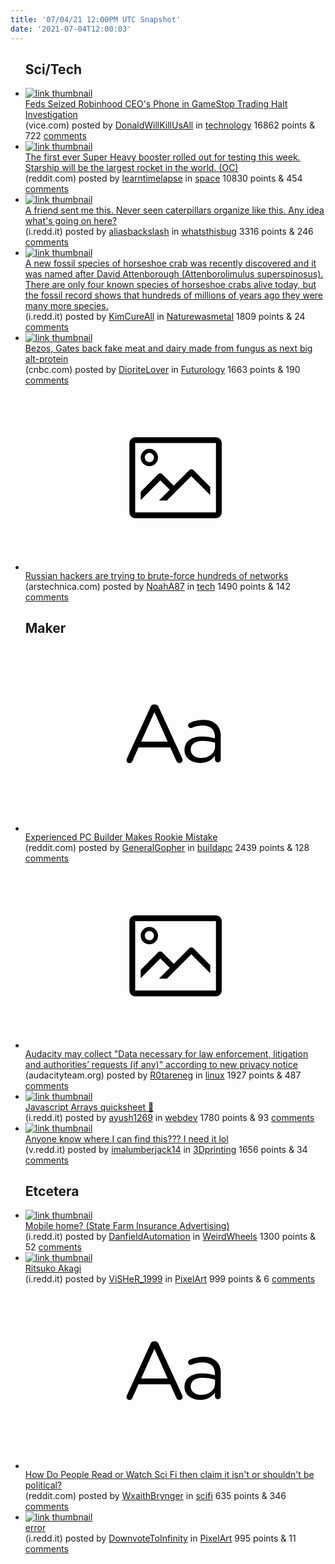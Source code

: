 ```yaml
---
title: '07/04/21 12:00PM UTC Snapshot'
date: '2021-07-04T12:00:03'
---
```

<ul>
<h2>Sci/Tech</h2>

<li><a href='https://www.vice.com/en/article/wx5p8z/feds-seized-robinhood-ceos-phone-in-gamestop-trading-halt-investigation'><img src='https://b.thumbs.redditmedia.com/jBtxZXmmHLDD-mlGdPTvYdd4UwAxHF551dyDTfJKpNk.jpg' alt='link thumbnail'></a><div><div class='linkTitle'><a href='https://www.vice.com/en/article/wx5p8z/feds-seized-robinhood-ceos-phone-in-gamestop-trading-halt-investigation'>Feds Seized Robinhood CEO's Phone in GameStop Trading Halt Investigation</a></div>(vice.com) posted by <a href='https://www.reddit.com/user/DonaldWillKillUsAll'>DonaldWillKillUsAll</a> in <a href='https://www.reddit.com/r/technology'>technology</a> 16862 points & 722 <a href='https://www.reddit.com/r/technology/comments/odcnkl/feds_seized_robinhood_ceos_phone_in_gamestop/'>comments</a></div></li>

<li><a href='https://www.reddit.com/gallery/od9c5e'><img src='https://b.thumbs.redditmedia.com/cdKvpo4B-N_rYvRg9RXud-Gjy43korDJ4PBkMAgzCOc.jpg' alt='link thumbnail'></a><div><div class='linkTitle'><a href='https://www.reddit.com/gallery/od9c5e'>The first ever Super Heavy booster rolled out for testing this week. Starship will be the largest rocket in the world. (OC)</a></div>(reddit.com) posted by <a href='https://www.reddit.com/user/learntimelapse'>learntimelapse</a> in <a href='https://www.reddit.com/r/space'>space</a> 10830 points & 454 <a href='https://www.reddit.com/r/space/comments/od9c5e/the_first_ever_super_heavy_booster_rolled_out_for/'>comments</a></div></li>

<li><a href='https://i.redd.it/zyt1n0uup0971.jpg'><img src='https://b.thumbs.redditmedia.com/QcxedPdxcXEDgaYH0vTYKxaYC-5GuthdZwjwCFFbBmo.jpg' alt='link thumbnail'></a><div><div class='linkTitle'><a href='https://i.redd.it/zyt1n0uup0971.jpg'>A friend sent me this. Never seen caterpillars organize like this. Any idea what's going on here?</a></div>(i.redd.it) posted by <a href='https://www.reddit.com/user/aliasbackslash'>aliasbackslash</a> in <a href='https://www.reddit.com/r/whatsthisbug'>whatsthisbug</a> 3316 points & 246 <a href='https://www.reddit.com/r/whatsthisbug/comments/od0fw8/a_friend_sent_me_this_never_seen_caterpillars/'>comments</a></div></li>

<li><a href='https://i.redd.it/i7c5xbeg72971.jpg'><img src='https://b.thumbs.redditmedia.com/DILziup9g62UPgQevSuzff9XUjqaEr7zoYEr59vuerM.jpg' alt='link thumbnail'></a><div><div class='linkTitle'><a href='https://i.redd.it/i7c5xbeg72971.jpg'>A new fossil species of horseshoe crab was recently discovered and it was named after David Attenborough (Attenborolimulus superspinosus). There are only four known species of horseshoe crabs alive today, but the fossil record shows that hundreds of millions of years ago they were many more species.</a></div>(i.redd.it) posted by <a href='https://www.reddit.com/user/KimCureAll'>KimCureAll</a> in <a href='https://www.reddit.com/r/Naturewasmetal'>Naturewasmetal</a> 1809 points & 24 <a href='https://www.reddit.com/r/Naturewasmetal/comments/od60ee/a_new_fossil_species_of_horseshoe_crab_was/'>comments</a></div></li>

<li><a href='https://www.cnbc.com/2021/07/03/bezos-gates-back-fungus-fake-meat-as-next-big-alt-protein-.html'><img src='https://b.thumbs.redditmedia.com/hySclhCJAVzxgkf_N7Dyr8KRpU6UP37gMUQ-cBWTStk.jpg' alt='link thumbnail'></a><div><div class='linkTitle'><a href='https://www.cnbc.com/2021/07/03/bezos-gates-back-fungus-fake-meat-as-next-big-alt-protein-.html'>Bezos, Gates back fake meat and dairy made from fungus as next big alt-protein</a></div>(cnbc.com) posted by <a href='https://www.reddit.com/user/DioriteLover'>DioriteLover</a> in <a href='https://www.reddit.com/r/Futurology'>Futurology</a> 1663 points & 190 <a href='https://www.reddit.com/r/Futurology/comments/odcty8/bezos_gates_back_fake_meat_and_dairy_made_from/'>comments</a></div></li>

<li><a href='https://arstechnica.com/gadgets/2021/07/russian-hackers-are-trying-to-brute-force-hundreds-of-networks/'><svg version='1.1' viewBox='-34 -14 104 64' preserveAspectRatio='xMidYMid meet' xmlns='http://www.w3.org/2000/svg' xmlns:xlink='http://www.w3.org/1999/xlink'>
    <title>link thumbnail</title>
    <path d='M32,4H4A2,2,0,0,0,2,6V30a2,2,0,0,0,2,2H32a2,2,0,0,0,2-2V6A2,2,0,0,0,32,4ZM4,30V6H32V30Z'></path>
    <path d='M8.92,14a3,3,0,1,0-3-3A3,3,0,0,0,8.92,14Zm0-4.6A1.6,1.6,0,1,1,7.33,11,1.6,1.6,0,0,1,8.92,9.41Z'></path>
    <path d='M22.78,15.37l-5.4,5.4-4-4a1,1,0,0,0-1.41,0L5.92,22.9v2.83l6.79-6.79L16,22.18l-3.75,3.75H15l8.45-8.45L30,24V21.18l-5.81-5.81A1,1,0,0,0,22.78,15.37Z'></path>
    </svg></a><div><div class='linkTitle'><a href='https://arstechnica.com/gadgets/2021/07/russian-hackers-are-trying-to-brute-force-hundreds-of-networks/'>Russian hackers are trying to brute-force hundreds of networks</a></div>(arstechnica.com) posted by <a href='https://www.reddit.com/user/NoahA87'>NoahA87</a> in <a href='https://www.reddit.com/r/tech'>tech</a> 1490 points & 142 <a href='https://www.reddit.com/r/tech/comments/oda3nd/russian_hackers_are_trying_to_bruteforce_hundreds/'>comments</a></div></li>

<h2>Maker</h2>

<li><a href='https://www.reddit.com/r/buildapc/comments/od0ytu/experienced_pc_builder_makes_rookie_mistake/'><svg version='1.1' viewBox='-34 -12 104 64' preserveAspectRatio='xMidYMid slice' xmlns='http://www.w3.org/2000/svg' xmlns:xlink='http://www.w3.org/1999/xlink'>
    <title>text link thumbnail</title>
    <path d='M12.19,8.84a1.45,1.45,0,0,0-1.4-1h-.12a1.46,1.46,0,0,0-1.42,1L1.14,26.56a1.29,1.29,0,0,0-.14.59,1,1,0,0,0,1,1,1.12,1.12,0,0,0,1.08-.77l2.08-4.65h11l2.08,4.59a1.24,1.24,0,0,0,1.12.83,1.08,1.08,0,0,0,1.08-1.08,1.64,1.64,0,0,0-.14-.57ZM6.08,20.71l4.59-10.22,4.6,10.22Z'>
    </path>
    <path d='M32.24,14.78A6.35,6.35,0,0,0,27.6,13.2a11.36,11.36,0,0,0-4.7,1,1,1,0,0,0-.58.89,1,1,0,0,0,.94.92,1.23,1.23,0,0,0,.39-.08,8.87,8.87,0,0,1,3.72-.81c2.7,0,4.28,1.33,4.28,3.92v.5a15.29,15.29,0,0,0-4.42-.61c-3.64,0-6.14,1.61-6.14,4.64v.05c0,2.95,2.7,4.48,5.37,4.48a6.29,6.29,0,0,0,5.19-2.48V26.9a1,1,0,0,0,1,1,1,1,0,0,0,1-1.06V19A5.71,5.71,0,0,0,32.24,14.78Zm-.56,7.7c0,2.28-2.17,3.89-4.81,3.89-1.94,0-3.61-1.06-3.61-2.86v-.06c0-1.8,1.5-3,4.2-3a15.2,15.2,0,0,1,4.22.61Z'>
    </path>
    </svg></a><div><div class='linkTitle'><a href='https://www.reddit.com/r/buildapc/comments/od0ytu/experienced_pc_builder_makes_rookie_mistake/'>Experienced PC Builder Makes Rookie Mistake</a></div>(reddit.com) posted by <a href='https://www.reddit.com/user/GeneralGopher'>GeneralGopher</a> in <a href='https://www.reddit.com/r/buildapc'>buildapc</a> 2439 points & 128 <a href='https://www.reddit.com/r/buildapc/comments/od0ytu/experienced_pc_builder_makes_rookie_mistake/'>comments</a></div></li>

<li><a href='https://www.audacityteam.org/about/desktop-privacy-notice/'><svg version='1.1' viewBox='-34 -14 104 64' preserveAspectRatio='xMidYMid meet' xmlns='http://www.w3.org/2000/svg' xmlns:xlink='http://www.w3.org/1999/xlink'>
    <title>link thumbnail</title>
    <path d='M32,4H4A2,2,0,0,0,2,6V30a2,2,0,0,0,2,2H32a2,2,0,0,0,2-2V6A2,2,0,0,0,32,4ZM4,30V6H32V30Z'></path>
    <path d='M8.92,14a3,3,0,1,0-3-3A3,3,0,0,0,8.92,14Zm0-4.6A1.6,1.6,0,1,1,7.33,11,1.6,1.6,0,0,1,8.92,9.41Z'></path>
    <path d='M22.78,15.37l-5.4,5.4-4-4a1,1,0,0,0-1.41,0L5.92,22.9v2.83l6.79-6.79L16,22.18l-3.75,3.75H15l8.45-8.45L30,24V21.18l-5.81-5.81A1,1,0,0,0,22.78,15.37Z'></path>
    </svg></a><div><div class='linkTitle'><a href='https://www.audacityteam.org/about/desktop-privacy-notice/'>Audacity may collect "Data necessary for law enforcement, litigation and authorities’ requests (if any)" according to new privacy notice</a></div>(audacityteam.org) posted by <a href='https://www.reddit.com/user/R0tareneg'>R0tareneg</a> in <a href='https://www.reddit.com/r/linux'>linux</a> 1927 points & 487 <a href='https://www.reddit.com/r/linux/comments/od3h8b/audacity_may_collect_data_necessary_for_law/'>comments</a></div></li>

<li><a href='https://i.redd.it/h3hm8nftz0971.png'><img src='https://b.thumbs.redditmedia.com/qi1psiruqtWjXQAkaKn3qPhveQ9mSCo8jXmpeOL6rIg.jpg' alt='link thumbnail'></a><div><div class='linkTitle'><a href='https://i.redd.it/h3hm8nftz0971.png'>Javascript Arrays quicksheet 🚀</a></div>(i.redd.it) posted by <a href='https://www.reddit.com/user/ayush1269'>ayush1269</a> in <a href='https://www.reddit.com/r/webdev'>webdev</a> 1780 points & 93 <a href='https://www.reddit.com/r/webdev/comments/od1h3g/javascript_arrays_quicksheet/'>comments</a></div></li>

<li><a href='https://v.redd.it/bkv448kmk4971'><img src='https://b.thumbs.redditmedia.com/4a0rZiNYyejehxO1lom3E-jLoCtAVGmbTqoO9tSQMKY.jpg' alt='link thumbnail'></a><div><div class='linkTitle'><a href='https://v.redd.it/bkv448kmk4971'>Anyone know where I can find this??? I need it lol</a></div>(v.redd.it) posted by <a href='https://www.reddit.com/user/imalumberjack14'>imalumberjack14</a> in <a href='https://www.reddit.com/r/3Dprinting'>3Dprinting</a> 1656 points & 34 <a href='https://www.reddit.com/r/3Dprinting/comments/odddhh/anyone_know_where_i_can_find_this_i_need_it_lol/'>comments</a></div></li>

<h2>Etcetera</h2>

<li><a href='https://i.redd.it/8wodmf28k2971.jpg'><img src='https://b.thumbs.redditmedia.com/RDnPW0A4_Ac_Yain9mQE6ZU8sW-fcM6n5XsjsnLCOeQ.jpg' alt='link thumbnail'></a><div><div class='linkTitle'><a href='https://i.redd.it/8wodmf28k2971.jpg'>Mobile home? (State Farm Insurance Advertising)</a></div>(i.redd.it) posted by <a href='https://www.reddit.com/user/DanfieldAutomation'>DanfieldAutomation</a> in <a href='https://www.reddit.com/r/WeirdWheels'>WeirdWheels</a> 1300 points & 52 <a href='https://www.reddit.com/r/WeirdWheels/comments/od7833/mobile_home_state_farm_insurance_advertising/'>comments</a></div></li>

<li><a href='https://i.redd.it/2xe22dusp1971.gif'><img src='https://b.thumbs.redditmedia.com/pOry5463_lqr7JFoAA5KksA_NGpV90pfyoh7pNIVZzs.jpg' alt='link thumbnail'></a><div><div class='linkTitle'><a href='https://i.redd.it/2xe22dusp1971.gif'>Ritsuko Akagi</a></div>(i.redd.it) posted by <a href='https://www.reddit.com/user/ViSHeR_1999'>ViSHeR_1999</a> in <a href='https://www.reddit.com/r/PixelArt'>PixelArt</a> 999 points & 6 <a href='https://www.reddit.com/r/PixelArt/comments/od46ta/ritsuko_akagi/'>comments</a></div></li>

<li><a href='https://www.reddit.com/r/scifi/comments/od74gf/how_do_people_read_or_watch_sci_fi_then_claim_it/'><svg version='1.1' viewBox='-34 -12 104 64' preserveAspectRatio='xMidYMid slice' xmlns='http://www.w3.org/2000/svg' xmlns:xlink='http://www.w3.org/1999/xlink'>
    <title>text link thumbnail</title>
    <path d='M12.19,8.84a1.45,1.45,0,0,0-1.4-1h-.12a1.46,1.46,0,0,0-1.42,1L1.14,26.56a1.29,1.29,0,0,0-.14.59,1,1,0,0,0,1,1,1.12,1.12,0,0,0,1.08-.77l2.08-4.65h11l2.08,4.59a1.24,1.24,0,0,0,1.12.83,1.08,1.08,0,0,0,1.08-1.08,1.64,1.64,0,0,0-.14-.57ZM6.08,20.71l4.59-10.22,4.6,10.22Z'>
    </path>
    <path d='M32.24,14.78A6.35,6.35,0,0,0,27.6,13.2a11.36,11.36,0,0,0-4.7,1,1,1,0,0,0-.58.89,1,1,0,0,0,.94.92,1.23,1.23,0,0,0,.39-.08,8.87,8.87,0,0,1,3.72-.81c2.7,0,4.28,1.33,4.28,3.92v.5a15.29,15.29,0,0,0-4.42-.61c-3.64,0-6.14,1.61-6.14,4.64v.05c0,2.95,2.7,4.48,5.37,4.48a6.29,6.29,0,0,0,5.19-2.48V26.9a1,1,0,0,0,1,1,1,1,0,0,0,1-1.06V19A5.71,5.71,0,0,0,32.24,14.78Zm-.56,7.7c0,2.28-2.17,3.89-4.81,3.89-1.94,0-3.61-1.06-3.61-2.86v-.06c0-1.8,1.5-3,4.2-3a15.2,15.2,0,0,1,4.22.61Z'>
    </path>
    </svg></a><div><div class='linkTitle'><a href='https://www.reddit.com/r/scifi/comments/od74gf/how_do_people_read_or_watch_sci_fi_then_claim_it/'>How Do People Read or Watch Sci Fi then claim it isn't or shouldn't be political?</a></div>(reddit.com) posted by <a href='https://www.reddit.com/user/WxaithBrynger'>WxaithBrynger</a> in <a href='https://www.reddit.com/r/scifi'>scifi</a> 635 points & 346 <a href='https://www.reddit.com/r/scifi/comments/od74gf/how_do_people_read_or_watch_sci_fi_then_claim_it/'>comments</a></div></li>

<li><a href='https://i.redd.it/todybpaoz4971.gif'><img src='https://a.thumbs.redditmedia.com/X3aWNzBNSW-qKLPTQkvayzCTqXUbw1AvHIeaRC41tZ0.jpg' alt='link thumbnail'></a><div><div class='linkTitle'><a href='https://i.redd.it/todybpaoz4971.gif'>error</a></div>(i.redd.it) posted by <a href='https://www.reddit.com/user/DownvoteToInfinity'>DownvoteToInfinity</a> in <a href='https://www.reddit.com/r/PixelArt'>PixelArt</a> 995 points & 11 <a href='https://www.reddit.com/r/PixelArt/comments/odehjj/error/'>comments</a></div></li>

</ul>

